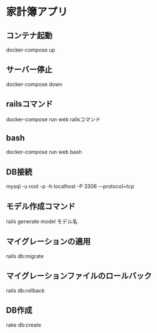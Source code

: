 # 家計簿アプリ

## コンテナ起動
docker-compose up

## サーバー停止
docker-compose down

## railsコマンド
docker-compose run web railsコマンド

## bash
docker-compose run web bash

## DB接続
mysql -u root -p -h localhost -P 3306 --protocol=tcp

## モデル作成コマンド
rails generate model モデル名

## マイグレーションの適用
rails db:migrate

## マイグレーションファイルのロールバック
rails db:rollback

## DB作成
rake db:create
